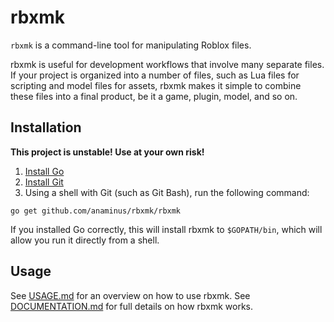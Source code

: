 # rbxmk

`rbxmk` is a command-line tool for manipulating Roblox files.

rbxmk is useful for development workflows that involve many separate files. If
your project is organized into a number of files, such as Lua files for
scripting and model files for assets, rbxmk makes it simple to combine these
files into a final product, be it a game, plugin, model, and so on.

## Installation

**This project is unstable! Use at your own risk!**

1. [Install Go](https://golang.org/doc/install)
2. [Install Git](http://git-scm.com/downloads)
3. Using a shell with Git (such as Git Bash), run the following command:

```
go get github.com/anaminus/rbxmk/rbxmk
```

If you installed Go correctly, this will install rbxmk to `$GOPATH/bin`,
which will allow you run it directly from a shell.

## Usage

See [USAGE.md](rbxmk/doc/USAGE.md) for an overview on how to use rbxmk. See
[DOCUMENTATION.md](rbxmk/doc/DOCUMENTATION.md) for full details on how rbxmk
works.
